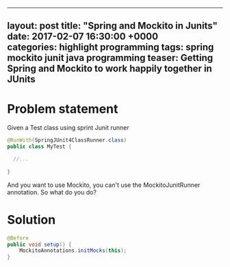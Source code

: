 
---
layout: post
title:  "Spring and Mockito in Junits"
date:   2017-02-07 16:30:00 +0000   
categories: highlight programming
tags: spring mockito junit java programming
teaser: Getting Spring and Mockito to work happily together in JUnits
---  

# Problem statement
Given a Test class using sprint Junit runner
```java
@RunWith(SpringJUnit4ClassRunner.class)
public class MyTest {

  //...
  
}
```

And you want to use Mockito, you can't use the MockitoJunitRunner annotation. So what do you do?

# Solution
```java
@Before
public void setup() {
    MockitoAnnotations.initMocks(this);
}
```

